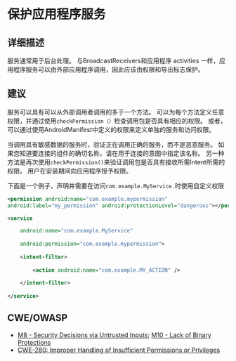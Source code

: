 # 保护应用程序服务

## 详细描述 

服务通常用于后台处理。 与BroadcastReceivers和应用程序 activities 一样，应用程序服务可以由外部应用程序调用，因此应该由权限和导出标志保护。

## 建议

服务可以具有可以从外部调用者调用的多于一个方法。 可以为每个方法定义任意权限，并通过使用`checkPermission（）`检查调用包是否具有相应的权限。 或者，可以通过使用AndroidManifest中定义的权限来定义单独的服务和访问权限。

当调用具有敏感数据的服务时，验证正在调用正确的服务，而不是恶意服务。 如果您知道要连接的组件的确切名称，请在用于连接的意图中指定该名称。 另一种方法是再次使用`checkPermission()`来验证调用包是否具有接收所需Intent所需的权限。 用户在安装期间向应用程序授予权限。

下面是一个例子，声明并需要在访问`com.example.MyService.`时使用自定义权限

```xml
<permission android:name="com.example.mypermission" 
android:label="my_permission" android:protectionLevel="dangerous"></permission>`
```
```xml
<service

	android:name="com.example.MyService"
	
	android:permission="com.example.mypermission">
	
	<intent-filter>
	
		<action android:name="com.example.MY_ACTION" />
		
	</intent-filter>
		
</service>
```

## CWE/OWASP

 * [M8 - Security Decisions via Untrusted Inputs](https://www.owasp.org/index.php/Mobile_Top_10_2014-M8); [M10 - Lack of Binary Protections](https://www.owasp.org/index.php/Mobile_Top_10_2014-M10)
 * [CWE-280: Improper Handling of Insufficient Permissions or Privileges](http://cwe.mitre.org/data/definitions/280.html)
